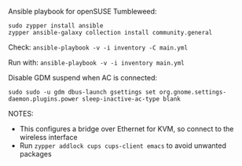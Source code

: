 Ansible playbook for openSUSE Tumbleweed:

```
sudo zypper install ansible
zypper ansible-galaxy collection install community.general
```

Check:
`ansible-playbook -v -i inventory -C main.yml`

Run with:
`ansible-playbook -v -i inventory main.yml`

Disable GDM suspend when AC is connected:
```
sudo sudo -u gdm dbus-launch gsettings set org.gnome.settings-daemon.plugins.power sleep-inactive-ac-type blank
```

NOTES:
  - This configures a bridge over Ethernet for KVM, so connect to the wireless interface
  - Run `zypper addlock cups cups-client emacs` to avoid unwanted packages

